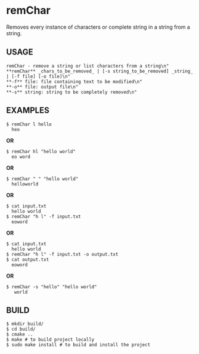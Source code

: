 # remChar
Removes every instance of characters or complete string in a string from a string.

## USAGE
    remChar - remove a string or list characters from a string\n"
    **remChar** _chars_to_be_removed_ | [-s string_to_be_removed] _string_ | [-f file] [-o file]\n"
    **-f** file: file containing text to be modified\n"
    **-o** file: output file\n"
    **-s** string: string to be completely removed\n"

## EXAMPLES
    $ remChar l hello
      heo

**OR**

    $ remChar hl "hello world"
      eo word

**OR**

    $ remChar " " "hello world"
      helloworld

**OR**

    $ cat input.txt
      hello world
    $ remChar "h l" -f input.txt
      eoword

**OR**

    $ cat input.txt
      hello world
    $ remChar "h l" -f input.txt -o output.txt
    $ cat output.txt
      eoword

**OR**

    $ remChar -s "hello" "hello world"
       world

## BUILD
    $ mkdir build/
    $ cd build/
    $ cmake ..
    $ make # to build project locally
    $ sudo make install # to build and install the project
